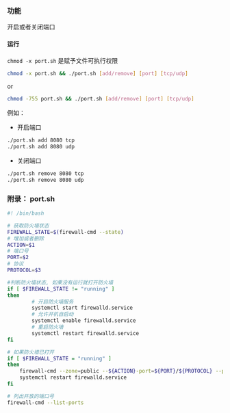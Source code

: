 ### 功能

开启或者关闭端口

#### 运行

`chmod -x port.sh` 是赋予文件可执行权限

```bash
chmod -x port.sh && ./port.sh [add/remove] [port] [tcp/udp]
```
or
```bash
chmod -755 port.sh && ./port.sh [add/remove] [port] [tcp/udp]
```
例如：

* 开启端口

```bash
./port.sh add 8080 tcp
./port.sh add 8080 udp
```
* 关闭端口

```bash
./port.sh remove 8080 tcp
./port.sh remove 8080 udp
```



### 附录： port.sh

```bash
#! /bin/bash

# 获取防火墙状态
FIREWALL_STATE=$(firewall-cmd --state)
# 增加或者删除
ACTION=$1
# 端口号
PORT=$2
# 协议
PROTOCOL=$3

#判断防火墙状态, 如果没有运行就打开防火墙
if [ $FIREWALL_STATE != "running" ]
then
        # 开启防火墙服务
        systemctl start firewalld.service
        # 允许开机自启动
        systemctl enable firewalld.service
        # 重启防火墙
        systemctl restart firewalld.service
fi

# 如果防火墙已打开
if [ $FIREWALL_STATE = "running" ]
then
	firewall-cmd --zone=public --${ACTION}-port=${PORT}/${PROTOCOL} --permanent
	systemctl restart firewalld.service
fi

# 列出开放的端口号
firewall-cmd --list-ports
```

